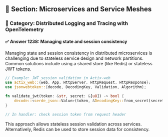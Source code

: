 ## 📘 Section: Microservices and Service Meshes
### 🔹 Category: Distributed Logging and Tracing with OpenTelemetry
#### ✅ Answer 1238: Managing state and session consistency

Managing state and session consistency in distributed microservices is challenging due to stateless service design and network partitions. Common solutions include using a shared store (like Redis) or stateless JWT tokens.

```rust
// Example: JWT session validation in Actix-web
use actix_web::{web, App, HttpServer, HttpRequest, HttpResponse};
use jsonwebtoken::{decode, DecodingKey, Validation, Algorithm};

fn validate_jwt(token: &str, secret: &[u8]) -> bool {
    decode::<serde_json::Value>(token, &DecodingKey::from_secret(secret), &Validation::new(Algorithm::HS256)).is_ok()
}

// In handler: check session token from request header
```

This approach allows stateless session validation across services. Alternatively, Redis can be used to store session data for consistency.
